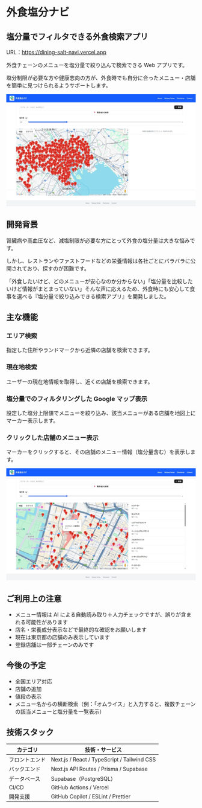 # 外食塩分ナビ

## 塩分量でフィルタできる外食検索アプリ

URL：https://dining-salt-navi.vercel.app

外食チェーンのメニューを塩分量で絞り込んで検索できる Web アプリです。

塩分制限が必要な方や健康志向の方が、外食時でも自分に合ったメニュー・店舗を簡単に見つけられるようサポートします。

![](./public/images/overview.jpeg)

## 開発背景

腎臓病や高血圧など、減塩制限が必要な方にとって外食の塩分量は大きな悩みです。

しかし、レストランやファストフードなどの栄養情報は各社ごとにバラバラに公開されており、探すのが困難です。

「外食したいけど、どのメニューが安心なのか分からない」「塩分量を比較したいけど情報がまとまっていない」そんな声に応えるため、外食時にも安心して食事を選べる『塩分量で絞り込みできる検索アプリ』を開発しました。

## 主な機能

### エリア検索

指定した住所やランドマークから近隣の店舗を検索できます。

### 現在地検索

ユーザーの現在地情報を取得し、近くの店舗を検索できます。

### 塩分量でのフィルタリングした Google マップ表示

設定した塩分上限値でメニューを絞り込み、該当メニューがある店舗を地図上にマーカー表示します。

### クリックした店舗のメニュー表示

マーカーをクリックすると、その店舗のメニュー情報（塩分量含む）を表示します。

![](./public/images/marker-click.jpeg)

## ご利用上の注意

- メニュー情報は AI による自動読み取り＋人力チェックですが、誤りが含まれる可能性があります
- 店名・栄養成分表示などで最終的な確認をお願いします
- 現在は東京都の店舗のみ表示しています
- 登録店舗は一部チェーンのみです

## 今後の予定

- 全国エリア対応
- 店舗の追加
- 値段の表示
- メニュー名からの横断検索（例：「オムライス」と入力すると、複数チェーンの該当メニューと塩分量を一覧表示）

## 技術スタック

| カテゴリ       | 技術・サービス                              |
| -------------- | ------------------------------------------- |
| フロントエンド | Next.js / React / TypeScript / Tailwind CSS |
| バックエンド   | Next.js API Routes / Prisma / Supabase      |
| データベース   | Supabase（PostgreSQL）                      |
| CI/CD          | GitHub Actions / Vercel                     |
| 開発支援       | GitHub Copilot / ESLint / Prettier          |
